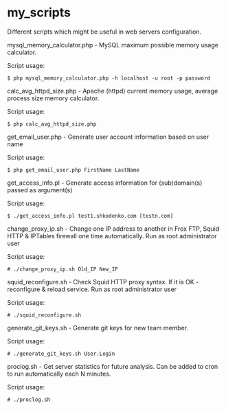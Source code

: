# my_scripts

Different scripts which might be useful in web servers configuration.


mysql_memory_calculator.php - MySQL maximum possible memory usage calculator.

Script usage:

```
$ php mysql_memory_calculator.php -h localhost -u root -p password
```


calc_avg_httpd_size.php - Apache (httpd) current memory usage, average process size memory calculator.

Script usage:

```
$ php calc_avg_httpd_size.php
```

get_email_user.php - Generate user account information based on user name

Script usage:

```
$ php get_email_user.php FirstName LastName
```

get_access_info.pl - Generate access information for (sub)domain(s) passed as argument(s)

Script usage:

```
$ ./get_access_info.pl test1.shkodenko.com [testn.com]
```

change_proxy_ip.sh - Change one IP address to another in Frox FTP, Squid HTTP & IPTables firewall one time automatically. Run as root administrator user

Script usage:

```
# ./change_proxy_ip.sh Old_IP New_IP
```

squid_reconfigure.sh - Check Squid HTTP proxy syntax. If it is OK - reconfigure & reload service. Run as root administrator user

Script usage:

```
# ./squid_reconfigure.sh
```

generate_git_keys.sh - Generate git keys for new team member.

Script usage:

```
# ./generate_git_keys.sh User.Login
```

proclog.sh - Get server statistics for future analysis. Can be added to cron to run automatically each N minutes.

Script usage:
```
# ./proclog.sh
```
